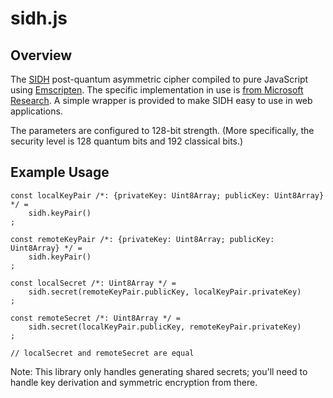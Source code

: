 # sidh.js

## Overview

The [SIDH](https://en.wikipedia.org/wiki/Supersingular_isogeny_key_exchange) post-quantum asymmetric
cipher compiled to pure JavaScript using [Emscripten](https://github.com/kripken/emscripten).
The specific implementation in use is [from Microsoft Research](https://www.microsoft.com/en-us/research/project/sidh-library/).
A simple wrapper is provided to make SIDH easy to use in web applications.

The parameters are configured to 128-bit strength. (More specifically, the security level is
128 quantum bits and 192 classical bits.)

## Example Usage

	const localKeyPair /*: {privateKey: Uint8Array; publicKey: Uint8Array} */ =
		sidh.keyPair()
	;

	const remoteKeyPair /*: {privateKey: Uint8Array; publicKey: Uint8Array} */ =
		sidh.keyPair()
	;

	const localSecret /*: Uint8Array */ =
		sidh.secret(remoteKeyPair.publicKey, localKeyPair.privateKey)
	;

	const remoteSecret /*: Uint8Array */ =
		sidh.secret(localKeyPair.publicKey, remoteKeyPair.privateKey)
	;

	// localSecret and remoteSecret are equal

Note: This library only handles generating shared secrets; you'll need to handle key derivation
and symmetric encryption from there.
